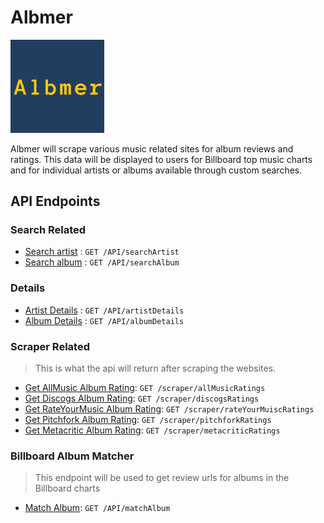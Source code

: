 # Albmer

<img src="wwwroot/favicon.png" alt="drawing" width="150"/>

Albmer will scrape various music related sites for album reviews and ratings. This data will be displayed to users for Billboard top music charts and for individual artists or albums available through custom searches.

## API Endpoints

### Search Related
* [Search artist](docs/searchArtist.md) : `GET /API/searchArtist`
* [Search album](docs/searchAlbum.md) : `GET /API/searchAlbum`

### Details
* [Artist Details](docs/artistDetails.md) : `GET /API/artistDetails`
* [Album Details](docs/albumDetails.md) : `GET /API/albumDetails`

### Scraper Related
> This is what the api will return after scraping the websites.
* [Get AllMusic Album Rating](docs/allMusicRating.md): `GET /scraper/allMusicRatings`
* [Get Discogs Album Rating](docs/discogsRating.md): `GET /scraper/discogsRatings`
* [Get RateYourMusic Album Rating](docs/rateYourMusicRating.md): `GET /scraper/rateYourMuiscRatings`
* [Get Pitchfork Album Rating](docs/pitchforkRating.md): `GET /scraper/pitchforkRatings`
* [Get Metacritic Album Rating](docs/metacriticRating.md): `GET /scraper/metacriticRatings`

### Billboard Album Matcher
> This endpoint will be used to get review urls for albums in the Billboard charts
* [Match Album](docs/matchAlbum.md): `GET /API/matchAlbum`
